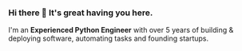 ### Hi there 👋 It's great having you here.

I'm an **Experienced Python Engineer** with over 5 years of building & deploying software, automating tasks and founding startups.




